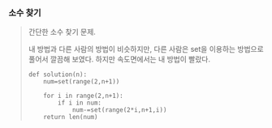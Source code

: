 ### 소수 찾기

> 간단한 소수 찾기 문제.
>
> 내 방법과 다른 사람의 방법이 비슷하지만, 다른 사람은 set을 이용하는 방법으로 풀어서 깔끔해 보였다. 하지만 속도면에서는 내 방법이 빨랐다.
>
> ```
> def solution(n):
>     num=set(range(2,n+1))
> 
>     for i in range(2,n+1):
>         if i in num:
>             num-=set(range(2*i,n+1,i))
>     return len(num)
> ```
>
> 
